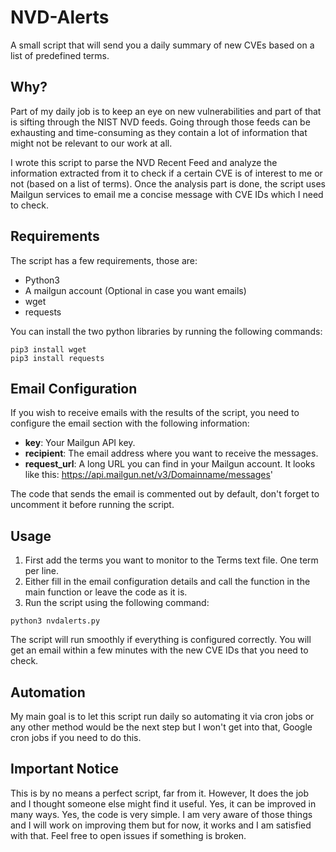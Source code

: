 # NVD-Alerts
A small script that will send you a daily summary of new CVEs based on a list of predefined terms.

## Why?

Part of my daily job is to keep an eye on new vulnerabilities and part of that is sifting through the NIST NVD feeds. Going through those feeds can be exhausting and time-consuming as they contain a lot of information that might not be relevant to our work at all.

I wrote this script to parse the NVD Recent Feed and analyze the information extracted from it to check if a certain CVE is of interest to me or not (based on a list of terms). Once the analysis part is done, the script uses Mailgun services to email me a concise message with CVE IDs which I need to check.

## Requirements

The script has a few requirements, those are:

- Python3
- A mailgun account (Optional in case you want emails)
- wget
- requests

You can install the two python libraries by running the following commands:

```
pip3 install wget
pip3 install requests
```

## Email Configuration

If you wish to receive emails with the results of the script, you need to configure the email section with the following information:

- **key**: Your Mailgun API key.
- **recipient**: The email address where you want to receive the messages.
- **request_url**: A long URL you can find in your Mailgun account. It looks like this: https://api.mailgun.net/v3/Domainname/messages'

The code that sends the email is commented out by default, don't forget to uncomment it before running the script.

## Usage

1. First add the terms you want to monitor to the Terms text file. One term per line.
2. Either fill in the email configuration details and call the function in the main function or leave the code as it is.
3. Run the script using the following command:

```
python3 nvdalerts.py
```

The script will run smoothly if everything is configured correctly. You will get an email within a few minutes with the new CVE IDs that you need to check. 


## Automation

My main goal is to let this script run daily so automating it via cron jobs or any other method would be the next step but I won't get into that, Google cron jobs if you need to do this.

## Important Notice

This is by no means a perfect script, far from it. However, It does the job and I thought someone else might find it useful. Yes, it can be improved in many ways. Yes, the code is very simple. I am very aware of those things and I will work on improving them but for now, it works and I am satisfied with that. Feel free to open issues if something is broken.
